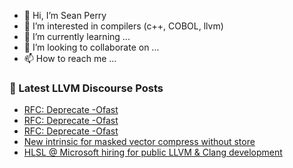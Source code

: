- 👋 Hi, I’m Sean Perry
- 👀 I’m interested in compilers (c++, COBOL, llvm)
- 🌱 I’m currently learning ...
- 💞️ I’m looking to collaborate on ...
- 📫 How to reach me ...

<!---
s66perry/s66perry is a ✨ special ✨ repository because its `README.md` (this file) appears on your GitHub profile.
You can click the Preview link to take a look at your changes.
--->
### 📕 Latest LLVM Discourse Posts

<!-- DISCOURSE-LLVM:START -->
- [RFC: Deprecate -Ofast](https://discourse.llvm.org/t/rfc-deprecate-ofast/78687?page=2#post_27)
- [RFC: Deprecate -Ofast](https://discourse.llvm.org/t/rfc-deprecate-ofast/78687?page=2#post_26)
- [RFC: Deprecate -Ofast](https://discourse.llvm.org/t/rfc-deprecate-ofast/78687?page=2#post_25)
- [New intrinsic for masked vector compress without store](https://discourse.llvm.org/t/new-intrinsic-for-masked-vector-compress-without-store/78663#post_7)
- [HLSL @ Microsoft hiring for public LLVM &amp; Clang development](https://discourse.llvm.org/t/hlsl-microsoft-hiring-for-public-llvm-clang-development/78706#post_2)
<!-- DISCOURSE-LLVM:END -->
